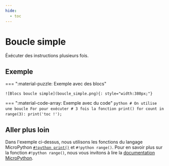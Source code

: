 ```yaml
---
hide:
  - toc
---
```


# Boucle simple
Éxécuter des instructions plusieurs fois.

## Exemple
=== ":material-puzzle: Exemple avec des blocs"
    
    ![Blocs boucle simple](boucle_simple.png){: style="width:380px;"}


=== ":material-code-array: Exemple avec du code"
    ```python
    # On utilise une boucle For pour exécuter
    # 3 fois la fonction print()
    for count in range(3):
      print('toc !');
    ```

## Aller plus loin
Dans l'exemple ci-dessus, nous utilisons les fonctions du langage MicroPython [`#!python print()`](../../communication/ecrire_dans_la_console.md) et `#!python range()`. Pour en savoir plus sur la fonction `#!python range()`, nous vous invitons à lire la [documentation MicroPython](https://www.micropython.fr/reference/03.builtin/range/).